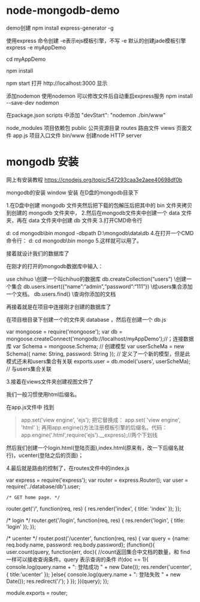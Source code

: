 # node-mongodb-demo

demo创建
npm install express-generator -g

使用express 命令创建 -e表示ejs模板引擎，不写 -e 默认的创建jade模板引擎
express -e myAppDemo

cd myAppDemo

npm install

npm start
打开 http://localhost:3000 显示

添加nodemon
使用nodemon 可以修改文件后自动重启express服务
npm install --save-dev nodemon

在package.json scripts 中添加 "devStart": "nodemon ./bin/www"

node_modules 项目依赖包
public 公共资源目录
routes 路由文件
views 页面文件
app.js 项目入口文件
bin/www 创建node HTTP server


# mongodb 安装
网上有安装教程
https://cnodejs.org/topic/547293caa3e2aee40698df0b

mongodb的安装
window 安装
在D盘的mongodb目录下

1.在D盘中创建 mongodb 文件夹然后把下载的包解压后把其中的 bin 文件夹拷贝到创建的 mongodb 文件夹中，
2.然后在mongodb文件夹中创建一个 data 文件夹，再在 data 文件夹中创建 db 文件夹
3.打开CMD命令行

 d:
cd mongodb\bin
mongod -dbpath D:\mongodb\data\db
4.在打开一个CMD命令行：
d:
cd mongodb\bin
mongo
5.这样就可以用了。

接着就设计我们的数据库了

在刚才的打开的mongodb数据库中输入：

 use chihuo  \创建一个叫chihuo的数据库
db.createCollection(“users”) \创建一个集合
db.users.insert({“name”:“admin”,“password”:“111”}) \给users集合添加一个文档。
db.users.find() \查询你添加的文档

再接着就是在项目中连接刚才创建的数据库了

在项目根目录下创建一个的文件夹 database ，然后在创建一个
db.js

var mongoose = require('mongoose');
var db = mongoose.createConnect('mongodb://localhost/myAppDemo');//；连接数据库
var Schema = mongoose.Schema;   //  创建模型
var userScheMa = new Schema({
	name: String,
	password: String
}); //  定义了一个新的模型，但是此模式还未和users集合有关联
exports.user = db.model('users', userScheMa); //  与users集合关联


3.接着在views文件夹创建视图文件了

我们一般习惯使用html后缀名。

在app.js文件中 找到
>app.set('view engine', 'ejs');
把它替换成：
>app.set( 'view engine', 'html' );
再用app.engine()方法注册模板引擎的后缀名。代码：
>app.engine('.html',require('ejs').__express);//两个下划线

然后我们创建一个login.html(登陆页面),index.html(原来有，改一下后缀名就行)，ucenter(登陆之后的页面)；

4.最后就是路由的控制了，在routes文件中的index.js

 var express = require('express');
  var router = express.Router();
  var user = require('../database/db').user;


	/* GET home page. */
  router.get('/', function(req, res) {
	    res.render('index', { title: 'index' });
  });

  /* login */
  router.get('/login', function(req, res) {
	    res.render('login', { title: 'login' });
  });

  /* ucenter */
  router.post('/ucenter', function(req, res) {
		  var query = {name: req.body.name, password: req.body.password};
		  (function(){
				  user.count(query, function(err, doc){    //count返回集合中文档的数量，和 find 一样可以接收查询条件。query 表示查询的条件
						if(doc == 1){
							console.log(query.name + ": 登陆成功 " + new Date());
							res.render('ucenter', { title:'ucenter' });
						}else{
							console.log(query.name + ": 登陆失败 " + new Date());
							res.redirect('/');
						}
			  	});
		  })(query);
  });

  module.exports = router;